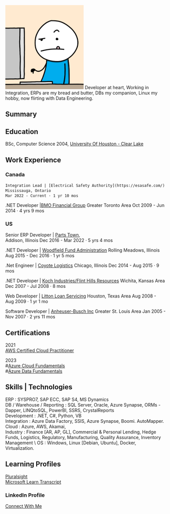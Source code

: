 ![Jaffery](/assets/img/measureoncecuttwice.png)
Developer at heart, Working in Integration, ERPs are my bread and butter, DBs my companion, Linux my hobby, now flirting with Data Engineering.

## Summary

## Education 

BSc, Computer Science 2004, 
[University Of Houston - Clear Lake](https://www.uhcl.edu/)

## Work Experience

### Canada

```
Integration Lead | [Electrical Safety Authority](https://esasafe.com/)
Mississauga, Ontario
Mar 2022 - Current · 1 yr 10 mos
```

.NET Developer |[BMO Financial Group](https://www.bmo.com)
Greater Toronto Area
Oct 2009 - Jun 2014 · 4 yrs 9 mos


### US

Senior ERP Developer | [Parts Town](https://www.partstown.com),  
Addison, Illinois
Dec 2016 - Mar 2022 · 5 yrs 4 mos

.NET Developer | [Woodfield Fund Administration](https://www.linkedin.com/company/woodfield-fund-administration-llc/) 
Rolling Meadows, Illinois
Aug 2015 - Dec 2016 · 1 yr 5 mos

.Net Engineer | [Coyote Logistics](https://coyote.com/) 
Chicago, Illinois
Dec 2014 - Aug 2015 · 9 mos

.NET Developer | [Koch Industries/Flint Hills Resources](https://www.kochind.com/companies/flint-hills-resources)
Wichita, Kansas Area
Dec 2007 - Jul 2008 · 8 mos

Web Developer | [Litton Loan Servicing](https://www.linkedin.com/company/litton)
Houston, Texas Area
Aug 2008 - Aug 2009 · 1 yr 1 mo

Software Developer | [Anheuser-Busch Inc](https://www.anheuser-busch.com/)
Greater St. Louis Area
Jan 2005 - Nov 2007 · 2 yrs 11 mos






## Certifications
2021 \
[AWS Certified Cloud Practitioner](https://www.credly.com/badges/f0a6ac0b-a90f-46e3-8fe5-2030c56ff1b6/public_url) 

2023 \
#[Azure Cloud Fundamentals](https://learn.microsoft.com/api/credentials/share/en-us/MohammadJaffery/52BE4EE887DDB2E3?sharingId=82982689EA7A035E) \
#[Azure Data Fundamentals](https://learn.microsoft.com/api/credentials/share/en-us/MohammadJaffery/FB8AEFB98B39C9B2?sharingId=82982689EA7A035E)

## Skills | Technologies

ERP : SYSPRO7, SAP ECC, SAP S4, MS Dynamics \
DB / Warehouse / Reporting : SQL Server, Oracle, Azure Synapse, ORMs - Dapper, LINQtoSQL, PowerBI, SSRS, CrystalReports \
Development : .NET, C#, Python, VB \
Integration : Azure Data Factory, SSIS, Azure Synapse, Boomi. AutoMapper. \
Cloud : Azure, AWS, Akamai, \
Industry : Finance [AR, AP, GL], Commercial & Personal Lending, Hedge Funds, Logistics, Regulatory, Manufacturing, Quality Assurance, Inventory Management \ 
OS : Windows, Linux [Debian, Ubuntu], Docker, Virtualization.

## Learning Profiles
[Pluralsight](https://app.pluralsight.com/profile/jafferymm) \
[Microsoft Learn Transcript](https://learn.microsoft.com/en-us/users/mohammadjaffery/transcript/vpj0oigo28rg04e)

### LinkedIn Profile
[Connect With Me](http://www.linkedin.com/in/jafferymm)


